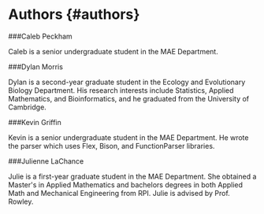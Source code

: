 Authors                         {#authors}
============


###Caleb Peckham 

Caleb is a senior undergraduate student in the MAE Department.

###Dylan Morris

Dylan is a second-year graduate student in the Ecology and Evolutionary Biology Department. His research interests include Statistics, Applied Mathematics, and Bioinformatics, and he graduated from the University of Cambridge. 

###Kevin Griffin

Kevin is a senior undergraduate student in the MAE Department. He wrote the parser which uses Flex, Bison, and FunctionParser libraries.

###Julienne LaChance

Julie is a first-year graduate student in the MAE Department. She obtained a Master's in Applied Mathematics and bachelors degrees in both Applied Math and Mechanical Engineering from RPI. Julie is advised by Prof. Rowley. 
